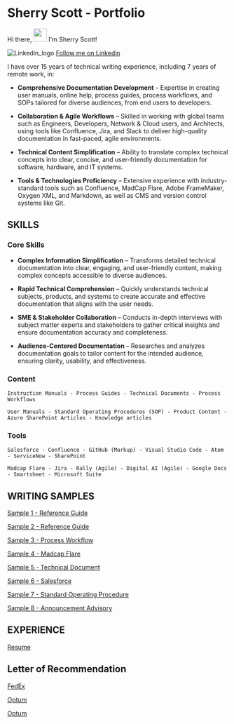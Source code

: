 # Sherry Scott - Portfolio

Hi there, <img src="https://raw.githubusercontent.com/MartinHeinz/MartinHeinz/master/wave.gif" width="30px"> I'm Sherry Scott!

![Linkedin_logo](https://user-images.githubusercontent.com/100245793/169851846-1b7afa95-7265-4e13-be39-8269d170dfbd.jpg) [Follow me on Linkedin](https://www.linkedin.com/in/sherry-scott-7b0113/)


I have over 15 years of technical writing experience, including 7 years of remote work, in:

- **Comprehensive Documentation Development** – Expertise in creating user manuals, online help, process guides, process workflows, and SOPs tailored for diverse audiences, from end users 
  to developers. 

- **Collaboration & Agile Workflows** – Skilled in working with global teams such as Engineers, Developers, Network & Cloud users, and Architects, using tools like Confluence, Jira, and Slack to deliver high-quality documentation in 
  fast-paced, agile environments.

- **Technical Content Simplification** – Ability to translate complex technical concepts into clear, concise, and user-friendly documentation for software, hardware, and IT 
  systems.

- **Tools & Technologies Proficiency** – Extensive experience with industry-standard tools such as Confluence, MadCap Flare, Adobe FrameMaker, Oxygen XML, and Markdown, as well as CMS 
  and version control systems like Git.

## SKILLS

### Core Skills
- **Complex Information Simplification** – Transforms detailed technical documentation into clear, engaging, and user-friendly content, making complex concepts accessible to 
  diverse audiences.

- **Rapid Technical Comprehension** – Quickly understands technical subjects, products, and systems to create accurate and effective documentation that aligns with the user 
  needs.

- **SME & Stakeholder Collaboration** – Conducts in-depth interviews with subject matter experts and stakeholders to gather critical insights and ensure documentation 
  accuracy and completeness.

- **Audience-Centered Documentation** – Researches and analyzes documentation goals to tailor content for the intended audience, ensuring clarity, usability, and 
  effectiveness. 

### Content
    Instruction Manuals - Process Guides - Technical Documents - Process Workflows

    User Manuals - Standard Operating Procedures (SOP) - Product Content - Azure SharePoint Articles - Knowledge articles

### Tools
    Salesforce - Confluence - GitHub (Markup) - Visual Studio Code - Atom - ServiceNow - SharePoint

    Madcap Flare - Jira - Rally (Agile) - Digital AI (Agile) - Google Docs - Smartsheet - Microsoft Suite

## WRITING SAMPLES

[Sample 1 - Reference Guide](https://github.com/shescott66/shescott66.github.io/blob/main/Plan%20Library%20%20-%20Portfolio%20Management%20-%20Product%20Management%20Indiv%20%26%20Fam%20Plans%20v1.1.pdf)

[Sample 2 - Reference Guide](https://github.com/shescott66/shescott66.github.io/blob/main/Flat%20File%20How%20to%20v1.1.pdf)

[Sample 3 - Process Workflow](https://github.com/shescott66/shescott66.github.io/blob/main/Retail%20Project%20IRF%20Process%20Workflow.pdf)

[Sample 4 - Madcap Flare](https://github.com/shescott66/shescott66.github.io/blob/95c3bd744f3f57a083e353b380438a387f581c23/Signal%20Start%20Node%20(MadCap%20Flare).pdf)

[Sample 5 - Technical Document](https://github.com/shescott66/shescott66.github.io/blob/3a2f8a15c3e18d02f059afb4fe90c578172a7657/ASRI%20ODO%20Infrastructure%20Build%20NNI%20-%20Guide%20Compressed%20Version.pdf)

[Sample 6 - Salesforce](https://github.com/shescott66/shescott66.github.io/blob/64b37420dbd31173f12d44e63d5094cc784d7bce/Resume%20Manager%20(Salesforce).pdf)

[Sample 7 - Standard Operating Procedure](https://github.com/shescott66/shescott66.github.io/blob/566af04b78ce50d05f019b3d579f98d65526fb6f/OIT%20SOP%20(audit_governance).pdf)

[Sample 8 - Announcement Advisory](https://github.com/shescott66/shescott66.github.io/blob/d506982150a4c33126eee3c3acd5b47b53790368/Announcement%20Training%20Advisory%20-%20New%20File%20Server%20v2.0.pdf)


## EXPERIENCE

[Resume](https://github.com/shescott66/shescott66.github.io/blob/main/Scott_Resume_Technical_Writer_2025.pdf)

## Letter of Recommendation

[FedEx](https://github.com/shescott66/shescott66.github.io/blob/27f4cd3c814b4e7f73e9abae44fd4a36da4a16a7/Letter%20of%20Recommendation.pdf)

[Optum](https://github.com/shescott66/shescott66.github.io/blob/main/SCOTT_SHERRY_LOR_Optum%2012_2023.pdf)

[Optum](https://github.com/shescott66/shescott66.github.io/blob/main/Optum%20Technology_LOR_12_21_23.pdf)
